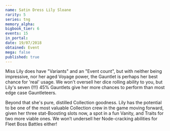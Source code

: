 ```yaml
---
name: Satin Dress Lily Sloane
rarity: 5
series: tng
memory_alpha:
bigbook_tier: 6
events: 15
in_portal:
date: 19/07/2018
obtained: Event
mega: false
published: true
---
```


Miss Lily does have "Variants" and an "Event count", but with neither being impressive, nor her aged Voyage power, the Gauntlet is perhaps her best chance for 'real' usage. We won't oversell her dice rolling ability to you, but Lily's seven (!!!) 45% Gauntlets give her more chances to perform than most edge case Gauntleteers. 

Beyond that she's pure, distilled Collection goodness. Lily has the potential to be one of the most valuable Collection crew in the game moving forward, given her three stat-Boosting slots now, a spot in a fun Vanity, and Traits for two more viable ones. We won’t undersell her Node-cracking abilities for Fleet Boss Battles either!
